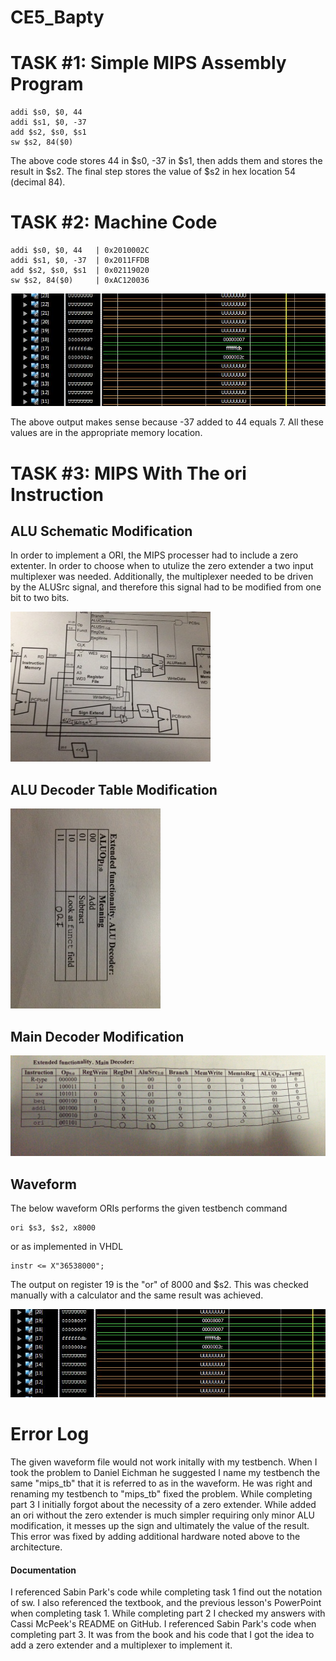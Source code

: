 CE5_Bapty
=========
# TASK #1: Simple MIPS Assembly Program
```
addi $s0, $0, 44
addi $s1, $0, -37
add $s2, $s0, $s1
sw $s2, 84($0)
```
The above code stores 44 in $s0, -37 in $s1, then adds them and stores the result in $s2. The final step stores the value of $s2 in hex location 54 (decimal 84).
# TASK #2: Machine Code
```
addi $s0, $0, 44   | 0x2010002C
addi $s1, $0, -37  | 0x2011FFDB
add $s2, $s0, $s1  | 0x02119020
sw $s2, 84($0)     | 0xAC120036
```
![alt tag](https://raw.githubusercontent.com/seanbapty/CE5_Bapty/master/part2output.JPG)

The above output makes sense because -37 added to 44 equals 7. All these values are in the appropriate memory location.
# TASK #3: MIPS With The ori Instruction 
## ALU Schematic Modification
In order to implement a ORI, the MIPS processer had to include a zero extenter. In order to choose when to utulize the zero extender a two input multiplexer was needed. Additionally, the multiplexer needed to be driven by the ALUSrc signal, and therefore this signal had to be modified from one bit to two bits. 

![alt tag](https://raw.githubusercontent.com/seanbapty/CE5_Bapty/master/schematic.jpg)
## ALU Decoder Table Modification
![alt tag](https://raw.githubusercontent.com/seanbapty/CE5_Bapty/master/alu.jpg)
## Main Decoder Modification
![alt tag](https://raw.githubusercontent.com/seanbapty/CE5_Bapty/master/MainDecoderTable.jpg)
## Waveform
The below waveform ORIs performs the given testbench command
```
ori $s3, $s2, x8000
```
or as implemented in VHDL
```
instr <= X"36538000";
```
The output on register 19 is the "or" of 8000 and $s2. This was checked manually with a calculator and the same result was achieved.

![alt tag](https://raw.githubusercontent.com/seanbapty/CE5_Bapty/master/oriWorking.JPG)
# Error Log
The given waveform file would not work initally with my testbench. When I took the problem to Daniel Eichman he suggested I name my testbench the same "mips_tb" that it is referred to as in the waveform. He was right and renaming my testbench to "mips_tb" fixed the problem.
While completing part 3 I initially forgot about the necessity of a zero extender. While added an ori without the zero extender is much simpler requiring only minor ALU modification, it messes up the sign and ultimately the value of the result. This error was fixed by adding additional hardware noted above to the architecture.
#### Documentation
I referenced Sabin Park's code while completing task 1 find out the notation of sw. I also referenced the textbook, and the previous lesson's PowerPoint when completing task 1.
While completing part 2 I checked my answers with Cassi McPeek's README on GitHub.
I referenced Sabin Park's code when completing part 3. It was from the book and his code that I got the idea to add a zero extender and a multiplexer to implement it.
